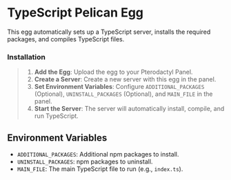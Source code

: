 # TypeScript Pelican Egg

This egg automatically sets up a TypeScript server, installs the required packages, and compiles TypeScript files.

### Installation
> 1. **Add the Egg**: Upload the egg to your Pterodactyl Panel.
> 2. **Create a Server**: Create a new server with this egg in the panel.
> 3. **Set Environment Variables**: Configure `ADDITIONAL_PACKAGES` (Optional), `UNINSTALL_PACKAGES` (Optional), and `MAIN_FILE` in the panel.
> 4. **Start the Server**: The server will automatically install, compile, and run TypeScript.

## Environment Variables

- `ADDITIONAL_PACKAGES`: Additional npm packages to install.
- `UNINSTALL_PACKAGES`: npm packages to uninstall.
- `MAIN_FILE`: The main TypeScript file to run (e.g., `index.ts`).
